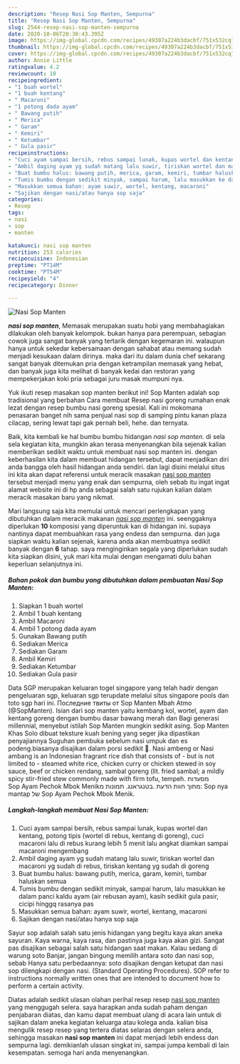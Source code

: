 ```yaml
---
description: "Resep Nasi Sop Manten, Sempurna"
title: "Resep Nasi Sop Manten, Sempurna"
slug: 2544-resep-nasi-sop-manten-sempurna
date: 2020-10-06T20:30:43.395Z
image: https://img-global.cpcdn.com/recipes/49307a224b3dacbf/751x532cq70/nasi-sop-manten-foto-resep-utama.jpg
thumbnail: https://img-global.cpcdn.com/recipes/49307a224b3dacbf/751x532cq70/nasi-sop-manten-foto-resep-utama.jpg
cover: https://img-global.cpcdn.com/recipes/49307a224b3dacbf/751x532cq70/nasi-sop-manten-foto-resep-utama.jpg
author: Annie Little
ratingvalue: 4.2
reviewcount: 10
recipeingredient:
- "1 buah wortel"
- "1 buah kentang"
- " Macaroni"
- "1 potong dada ayam"
- " Bawang putih"
- " Merica"
- " Garam"
- " Kemiri"
- " Ketumbar"
- " Gula pasir"
recipeinstructions:
- "Cuci ayam sampai bersih, rebus sampai lunak, kupas wortel dan kentang, potong tipis (wortel di rebus, kentang di goreng), cuci macaroni lalu di rebus kurang lebih 5 menit lalu angkat diamkan sampai macaroni mengembang"
- "Ambil daging ayam yg sudah matang lalu suwir, tiriskan wortel dan macaroni yg sudah di rebus, tiriskan kentang yg sudah di goreng"
- "Buat bumbu halus: bawang putih, merica, garam, kemiri, tumbar haluskan semua"
- "Tumis bumbu dengan sedikit minyak, sampai harum, lalu masukkan ke dalam panci kaldu ayam (air rebusan ayam), kasih sedikit gula pasir, cicipi hinggq rasanya pas"
- "Masukkan semua bahan: ayam suwir, wortel, kentang, macaroni"
- "Sajikan dengan nasi/atau hanya sop saja"
categories:
- Resep
tags:
- nasi
- sop
- manten

katakunci: nasi sop manten 
nutrition: 253 calories
recipecuisine: Indonesian
preptime: "PT14M"
cooktime: "PT54M"
recipeyield: "4"
recipecategory: Dinner

---
```



![Nasi Sop Manten](https://img-global.cpcdn.com/recipes/49307a224b3dacbf/751x532cq70/nasi-sop-manten-foto-resep-utama.jpg)

<b><i>nasi sop manten</i></b>, Memasak merupakan suatu hobi yang membahagiakan dilakukan oleh banyak kelompok. bukan hanya para perempuan, sebagian cowok juga sangat banyak yang tertarik dengan kegemaran ini. walaupun hanya untuk sekedar kebersamaan dengan sahabat atau memang sudah menjadi kesukaan dalam dirinya. maka dari itu dalam dunia chef sekarang sangat banyak ditemukan pria dengan ketrampilan memasak yang hebat, dan banyak juga kita melihat di banyak kedai dan restoran yang mempekerjakan koki pria sebagai juru masak mumpuni nya.

Yuk ikuti resep masakan sop manten berikut ini! Sop Manten adalah sop tradisional yang berbahan Cara membuat Resep nasi goreng rumahan enak lezat dengan resep bumbu nasi goreng spesial. Kali ini mokomana penasaran banget nih sama penjual nasi sop di samping pintu kanan plaza cilacap, sering lewat tapi gak pernah beli, hehe. dan ternyata.

Baik, kita kembali ke hal bumbu bumbu hidangan <i>nasi sop manten</i>. di sela sela kegiatan kita, mungkin akan terasa menyenangkan bila sejenak kalian memberikan sedikit waktu untuk membuat nasi sop manten ini. dengan keberhasilan kita dalam membuat hidangan tersebut, dapat menjadikan diri anda bangga oleh hasil hidangan anda sendiri. dan lagi disini melalui situs ini kita akan dapat referensi untuk meracik masakan <u>nasi sop manten</u> tersebut menjadi menu yang enak dan sempurna, oleh sebab itu ingat ingat alamat website ini di hp anda sebagai salah satu rujukan kalian dalam meracik masakan baru yang nikmat.


Mari langsung saja kita memulai untuk mencari perlengkapan yang dibutuhkan dalam meracik makanan <u><i>nasi sop manten</i></u> ini. seenggaknya diperlukan <b>10</b> komposisi yang diperuntuk kan di hidangan ini. supaya nantinya dapat membuahkan rasa yang endess dan sempurna. dan juga siapkan waktu kalian sejenak, karena anda akan membuatnya sedikit banyak dengan <b>6</b> tahap. saya menginginkan segala yang diperlukan sudah kita siapkan disini, yuk mari kita mulai dengan mengamati dulu bahan keperluan selanjutnya ini.

<!--inarticleads1-->

##### Bahan pokok dan bumbu yang dibutuhkan dalam pembuatan Nasi Sop Manten:

1. Siapkan 1 buah wortel
1. Ambil 1 buah kentang
1. Ambil  Macaroni
1. Ambil 1 potong dada ayam
1. Gunakan  Bawang putih
1. Sediakan  Merica
1. Sediakan  Garam
1. Ambil  Kemiri
1. Sediakan  Ketumbar
1. Sediakan  Gula pasir


Data SGP merupakan keluaran togel singapore yang telah hadir dengan pengeluaran sgp, keluaran sgp terupdate melalui situs singapore pools dan toto sgp hari ini. Последние твиты от Sop Manten Mbah Atmo (@SopManten). Isian dari sop manten yaitu kembang kol, wortel, ayam dan kentang goreng dengan bumbu dasar bawang merah dan Bagi generasi millennial, menyebut istilah Sop Manten mungkin sedikit asing. Sop Manten Khas Solo dibuat teksture kuah bening yang seger jika dipastikan penyajiannya Suguhan pembuka sebelum nasi umpuk dan es podeng.biasanya disajikan dalam porsi sedikit 🤣. Nasi ambeng or Nasi ambang is an Indonesian fragrant rice dish that consists of - but is not limited to - steamed white rice, chicken curry or chicken stewed in soy sauce, beef or chicken rendang, sambal goreng (lit. fried sambal; a mildly spicy stir-fried stew commonly made with firm tofu, tempeh. מסעדות בטנגראנג. תמונות מ‪Sop Ayam Pechok Mbok Menik‬. מתוך חוות הדעת: Sop nya mantap של ‪Sop Ayam Pechok Mbok Menik‬. 

<!--inarticleads2-->

##### Langkah-langkah membuat Nasi Sop Manten:

1. Cuci ayam sampai bersih, rebus sampai lunak, kupas wortel dan kentang, potong tipis (wortel di rebus, kentang di goreng), cuci macaroni lalu di rebus kurang lebih 5 menit lalu angkat diamkan sampai macaroni mengembang
1. Ambil daging ayam yg sudah matang lalu suwir, tiriskan wortel dan macaroni yg sudah di rebus, tiriskan kentang yg sudah di goreng
1. Buat bumbu halus: bawang putih, merica, garam, kemiri, tumbar haluskan semua
1. Tumis bumbu dengan sedikit minyak, sampai harum, lalu masukkan ke dalam panci kaldu ayam (air rebusan ayam), kasih sedikit gula pasir, cicipi hinggq rasanya pas
1. Masukkan semua bahan: ayam suwir, wortel, kentang, macaroni
1. Sajikan dengan nasi/atau hanya sop saja


Sayur sop adalah salah satu jenis hidangan yang begitu kaya akan aneka sayuran. Kaya warna, kaya rasa, dan pastinya juga kaya akan gizi. Sangat pas disajikan sebagai salah satu hidangan saat makan. Kalau sedang di warung soto Banjar, jangan bingung memilih antara soto dan nasi sop, sebab Hanya satu perbedaannya: soto disajikan dengan ketupat dan nasi sop dilengkapi dengan nasi. (Standard Operating Procedures). SOP refer to instructions normally written ones that are intended to document how to perform a certain activity. 

Diatas adalah sedikit ulasan olahan perihal resep resep <u>nasi sop manten</u> yang menggugah selera. saya harapkan anda sudah paham dengan penjabaran diatas, dan kamu dapat membuat ulang di acara lain untuk di sajikan dalam aneka kegiatan keluarga atau kolega anda. kalian bisa mengulik resep resep yang tertera diatas selaras dengan selera anda, sehingga masakan <b>nasi sop manten</b> ini dapat menjadi lebih endess dan sempurna lagi. demikianlah ulasan singkat ini, sampai jumpa kembali di lain kesempatan. semoga hari anda menyenangkan.
